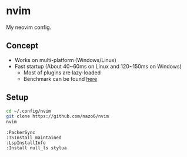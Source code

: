 # nvim

My neovim config.

## Concept
- Works on multi-platform (Windows/Linux)
- Fast startup (About 40~60ms on Linux and 120~150ms on Windows)
   - Most of plugins are lazy-loaded
   - Benchmark can be found [here](https://nazo6.github.io/nvim/)

## Setup
```bash
cd ~/.config/nvim
git clone https://github.com/nazo6/nvim
nvim
```

```vim
:PackerSync
:TSInstall maintained
:LspInstallInfo
:Install null_ls stylua
```
